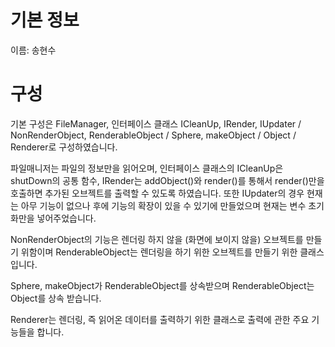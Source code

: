 # 기본 정보

이름: 송현수

# 구성

기본 구성은 FileManager, 인터페이스 클래스 ICleanUp, IRender, IUpdater / NonRenderObject, RenderableObject / Sphere, makeObject / Object / Renderer로 구성하였습니다.

파일매니저는 파일의 정보만을 읽어오며, 인터페이스 클래스의 ICleanUp은 shutDown의 공통 함수, IRender는 addObject()와 render()를 통해서 render()만을 호출하면 추가된 오브젝트를 출력할 수 있도록 하였습니다.
또한 IUpdater의 경우 현재는 아무 기능이 없으나 후에 기능의 확장이 있을 수 있기에 만들었으며 현재는 변수 초기화만을 넣어주었습니다.

NonRenderObject의 기능은 렌더링 하지 않을 (화면에 보이지 않을) 오브젝트를 만들기 위함이며 RenderableObject는 렌더링을 하기 위한 오브젝트를 만들기 위한 클래스입니다.

Sphere, makeObject가 RenderableObject를 상속받으며 RenderableObject는 Object를 상속 받습니다.

Renderer는 렌더링, 즉 읽어온 데이터를 출력하기 위한 클래스로 출력에 관한 주요 기능들을 합니다.
